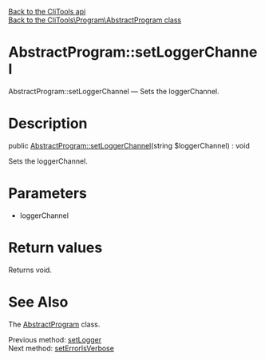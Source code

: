 [Back to the CliTools api](https://github.com/lingtalfi/CliTools/blob/master/doc/api/CliTools.md)<br>
[Back to the CliTools\Program\AbstractProgram class](https://github.com/lingtalfi/CliTools/blob/master/doc/api/CliTools/Program/AbstractProgram.md)


AbstractProgram::setLoggerChannel
================



AbstractProgram::setLoggerChannel — Sets the loggerChannel.




Description
================


public [AbstractProgram::setLoggerChannel](https://github.com/lingtalfi/CliTools/blob/master/doc/api/CliTools/Program/AbstractProgram/setLoggerChannel.md)(string $loggerChannel) : void




Sets the loggerChannel.




Parameters
================


- loggerChannel

    


Return values
================

Returns void.







See Also
================

The [AbstractProgram](https://github.com/lingtalfi/CliTools/blob/master/doc/api/CliTools/Program/AbstractProgram.md) class.

Previous method: [setLogger](https://github.com/lingtalfi/CliTools/blob/master/doc/api/CliTools/Program/AbstractProgram/setLogger.md)<br>Next method: [setErrorIsVerbose](https://github.com/lingtalfi/CliTools/blob/master/doc/api/CliTools/Program/AbstractProgram/setErrorIsVerbose.md)<br>

